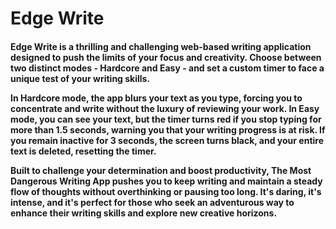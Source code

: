 # Edge Write
<h4>
 Edge Write is a thrilling and challenging web-based writing application designed to push the limits of your focus and creativity. Choose between two distinct modes - Hardcore and Easy - and set a custom timer to face a unique test of your writing skills. 

In Hardcore mode, the app blurs your text as you type, forcing you to concentrate and write without the luxury of reviewing your work. In Easy mode, you can see your text, but the timer turns red if you stop typing for more than 1.5 seconds, warning you that your writing progress is at risk. If you remain inactive for 3 seconds, the screen turns black, and your entire text is deleted, resetting the timer.

Built to challenge your determination and boost productivity, The Most Dangerous Writing App pushes you to keep writing and maintain a steady flow of thoughts without overthinking or pausing too long. It's daring, it's intense, and it's perfect for those who seek an adventurous way to enhance their writing skills and explore new creative horizons.
